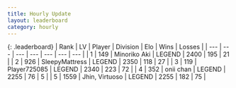 ```yaml
---
title: Hourly Update
layout: leaderboard
category: hourly
---
```


{: .leaderboard}
| Rank | LV | Player | Division | Elo | Wins | Losses |
| --- | --- | --- | --- | --- | --- | --- |
| <span data-change="0">1</span> | 149 | <span title="ID: 456466">Minoriko Aki</span> | LEGEND | <span data-change="0">2400</span> | <span data-change="0">195</span> | <span data-change="0">21</span> |
| <span data-change="0">2</span> | 926 | <span title="ID: 153129">SleepyMattress</span> | LEGEND | <span data-change="4">2350</span> | <span data-change="2">118</span> | <span data-change="0">27</span> |
| <span data-change="0">3</span> | 119 | <span title="ID: 725085">Player725085</span> | LEGEND | <span data-change="5">2340</span> | <span data-change="1">223</span> | <span data-change="0">72</span> |
| <span data-change="0">4</span> | 352 | <span title="ID: 614761">onii chan</span> | LEGEND | <span data-change="0">2255</span> | <span data-change="0">76</span> | <span data-change="0">5</span> |
| <span data-change="0">5</span> | 1559 | <span title="ID: 451068">Jhin, Virtuoso</span> | LEGEND | <span data-change="0">2255</span> | <span data-change="0">182</span> | <span data-change="0">75</span> |